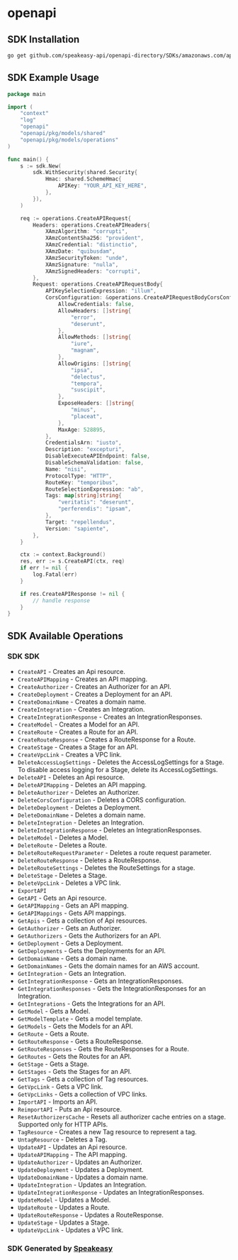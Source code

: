 # openapi

<!-- Start SDK Installation -->
## SDK Installation

```bash
go get github.com/speakeasy-api/openapi-directory/SDKs/amazonaws.com/apigatewayv2/2018-11-29/go
```
<!-- End SDK Installation -->

## SDK Example Usage
<!-- Start SDK Example Usage -->
```go
package main

import (
    "context"
    "log"
    "openapi"
    "openapi/pkg/models/shared"
    "openapi/pkg/models/operations"
)

func main() {
    s := sdk.New(
        sdk.WithSecurity(shared.Security{
            Hmac: shared.SchemeHmac{
                APIKey: "YOUR_API_KEY_HERE",
            },
        }),
    )

    req := operations.CreateAPIRequest{
        Headers: operations.CreateAPIHeaders{
            XAmzAlgorithm: "corrupti",
            XAmzContentSha256: "provident",
            XAmzCredential: "distinctio",
            XAmzDate: "quibusdam",
            XAmzSecurityToken: "unde",
            XAmzSignature: "nulla",
            XAmzSignedHeaders: "corrupti",
        },
        Request: operations.CreateAPIRequestBody{
            APIKeySelectionExpression: "illum",
            CorsConfiguration: &operations.CreateAPIRequestBodyCorsConfiguration{
                AllowCredentials: false,
                AllowHeaders: []string{
                    "error",
                    "deserunt",
                },
                AllowMethods: []string{
                    "iure",
                    "magnam",
                },
                AllowOrigins: []string{
                    "ipsa",
                    "delectus",
                    "tempora",
                    "suscipit",
                },
                ExposeHeaders: []string{
                    "minus",
                    "placeat",
                },
                MaxAge: 528895,
            },
            CredentialsArn: "iusto",
            Description: "excepturi",
            DisableExecuteAPIEndpoint: false,
            DisableSchemaValidation: false,
            Name: "nisi",
            ProtocolType: "HTTP",
            RouteKey: "temporibus",
            RouteSelectionExpression: "ab",
            Tags: map[string]string{
                "veritatis": "deserunt",
                "perferendis": "ipsam",
            },
            Target: "repellendus",
            Version: "sapiente",
        },
    }

    ctx := context.Background()
    res, err := s.CreateAPI(ctx, req)
    if err != nil {
        log.Fatal(err)
    }

    if res.CreateAPIResponse != nil {
        // handle response
    }
}
```
<!-- End SDK Example Usage -->

<!-- Start SDK Available Operations -->
## SDK Available Operations

### SDK SDK

* `CreateAPI` - Creates an Api resource.
* `CreateAPIMapping` - Creates an API mapping.
* `CreateAuthorizer` - Creates an Authorizer for an API.
* `CreateDeployment` - Creates a Deployment for an API.
* `CreateDomainName` - Creates a domain name.
* `CreateIntegration` - Creates an Integration.
* `CreateIntegrationResponse` - Creates an IntegrationResponses.
* `CreateModel` - Creates a Model for an API.
* `CreateRoute` - Creates a Route for an API.
* `CreateRouteResponse` - Creates a RouteResponse for a Route.
* `CreateStage` - Creates a Stage for an API.
* `CreateVpcLink` - Creates a VPC link.
* `DeleteAccessLogSettings` - Deletes the AccessLogSettings for a Stage. To disable access logging for a Stage, delete its AccessLogSettings.
* `DeleteAPI` - Deletes an Api resource.
* `DeleteAPIMapping` - Deletes an API mapping.
* `DeleteAuthorizer` - Deletes an Authorizer.
* `DeleteCorsConfiguration` - Deletes a CORS configuration.
* `DeleteDeployment` - Deletes a Deployment.
* `DeleteDomainName` - Deletes a domain name.
* `DeleteIntegration` - Deletes an Integration.
* `DeleteIntegrationResponse` - Deletes an IntegrationResponses.
* `DeleteModel` - Deletes a Model.
* `DeleteRoute` - Deletes a Route.
* `DeleteRouteRequestParameter` - Deletes a route request parameter.
* `DeleteRouteResponse` - Deletes a RouteResponse.
* `DeleteRouteSettings` - Deletes the RouteSettings for a stage.
* `DeleteStage` - Deletes a Stage.
* `DeleteVpcLink` - Deletes a VPC link.
* `ExportAPI`
* `GetAPI` - Gets an Api resource.
* `GetAPIMapping` - Gets an API mapping.
* `GetAPIMappings` - Gets API mappings.
* `GetApis` - Gets a collection of Api resources.
* `GetAuthorizer` - Gets an Authorizer.
* `GetAuthorizers` - Gets the Authorizers for an API.
* `GetDeployment` - Gets a Deployment.
* `GetDeployments` - Gets the Deployments for an API.
* `GetDomainName` - Gets a domain name.
* `GetDomainNames` - Gets the domain names for an AWS account.
* `GetIntegration` - Gets an Integration.
* `GetIntegrationResponse` - Gets an IntegrationResponses.
* `GetIntegrationResponses` - Gets the IntegrationResponses for an Integration.
* `GetIntegrations` - Gets the Integrations for an API.
* `GetModel` - Gets a Model.
* `GetModelTemplate` - Gets a model template.
* `GetModels` - Gets the Models for an API.
* `GetRoute` - Gets a Route.
* `GetRouteResponse` - Gets a RouteResponse.
* `GetRouteResponses` - Gets the RouteResponses for a Route.
* `GetRoutes` - Gets the Routes for an API.
* `GetStage` - Gets a Stage.
* `GetStages` - Gets the Stages for an API.
* `GetTags` - Gets a collection of Tag resources.
* `GetVpcLink` - Gets a VPC link.
* `GetVpcLinks` - Gets a collection of VPC links.
* `ImportAPI` - Imports an API.
* `ReimportAPI` - Puts an Api resource.
* `ResetAuthorizersCache` - Resets all authorizer cache entries on a stage. Supported only for HTTP APIs.
* `TagResource` - Creates a new Tag resource to represent a tag.
* `UntagResource` - Deletes a Tag.
* `UpdateAPI` - Updates an Api resource.
* `UpdateAPIMapping` - The API mapping.
* `UpdateAuthorizer` - Updates an Authorizer.
* `UpdateDeployment` - Updates a Deployment.
* `UpdateDomainName` - Updates a domain name.
* `UpdateIntegration` - Updates an Integration.
* `UpdateIntegrationResponse` - Updates an IntegrationResponses.
* `UpdateModel` - Updates a Model.
* `UpdateRoute` - Updates a Route.
* `UpdateRouteResponse` - Updates a RouteResponse.
* `UpdateStage` - Updates a Stage.
* `UpdateVpcLink` - Updates a VPC link.
<!-- End SDK Available Operations -->

### SDK Generated by [Speakeasy](https://docs.speakeasyapi.dev/docs/using-speakeasy/client-sdks)
